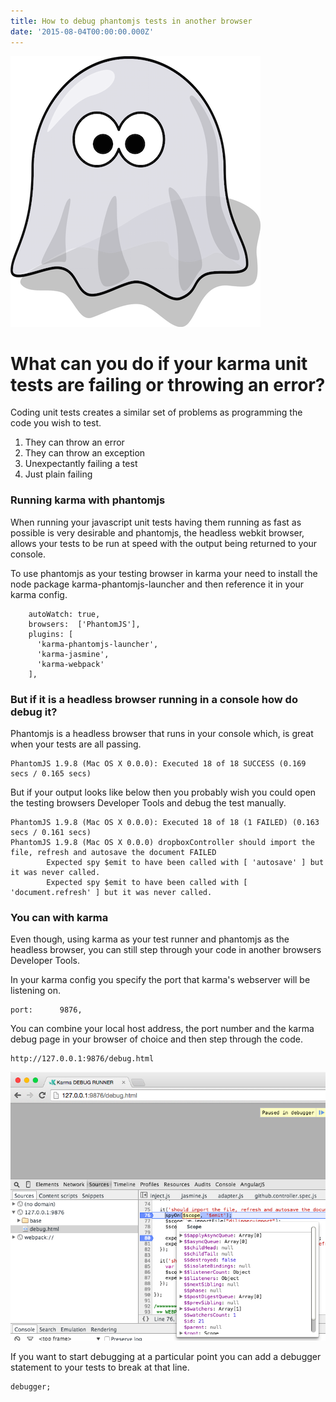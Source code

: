 ```yaml
---
title: How to debug phantomjs tests in another browser
date: '2015-08-04T00:00:00.000Z'
---
```



![alt text ](../../assets/images/phantomjs.png "How to debug phantomjs tests in a browser")

# What can you do if your karma unit tests are failing or throwing an error?

Coding unit tests creates a similar set of problems as programming the code you wish to test.

1. They can throw an error
2. They can throw an exception
3. Unexpectantly failing a test
4. Just plain failing

### Running karma with phantomjs

When running your javascript unit tests having them running as fast as possible is very desirable and phantomjs, the headless webkit
browser, allows your tests to be run at speed with the output being returned to your console.

To use phantomjs as your testing browser in karma your need to install the node package karma-phantomjs-launcher and then reference it 
in your karma config.

```
    autoWatch: true,
    browsers:  ['PhantomJS'],
    plugins: [
      'karma-phantomjs-launcher',
      'karma-jasmine',
      'karma-webpack'
    ],
```


### But if it is a headless browser running in a console how do debug it?

Phantomjs is a headless browser that runs in your console which, is great when your tests are all passing.

```
PhantomJS 1.9.8 (Mac OS X 0.0.0): Executed 18 of 18 SUCCESS (0.169 secs / 0.165 secs)
```

But if your output looks like below then you probably wish you could open the testing browsers Developer Tools 
and debug the test manually.

```
PhantomJS 1.9.8 (Mac OS X 0.0.0): Executed 18 of 18 (1 FAILED) (0.163 secs / 0.161 secs)
PhantomJS 1.9.8 (Mac OS X 0.0.0) dropboxController should import the file, refresh and autosave the document FAILED
        Expected spy $emit to have been called with [ 'autosave' ] but it was never called.
        Expected spy $emit to have been called with [ 'document.refresh' ] but it was never called.
```

### You can with karma

Even though, using karma as your test runner and phantomjs as the headless browser, you can still step through your 
code in another browsers Developer Tools.

In your karma config you specify the port that karma's webserver will be listening on.

```
port:      9876,
```

You can combine your local host address, the port number and the karma debug page in your browser of choice and then step through the code.

```
http://127.0.0.1:9876/debug.html
```

![alt text ](../../assets/images/karma-debug.png "Debugging a karam test")

If you want to start debugging at a particular point you can add a debugger statement to your tests to break at that line.

```
debugger;
```
